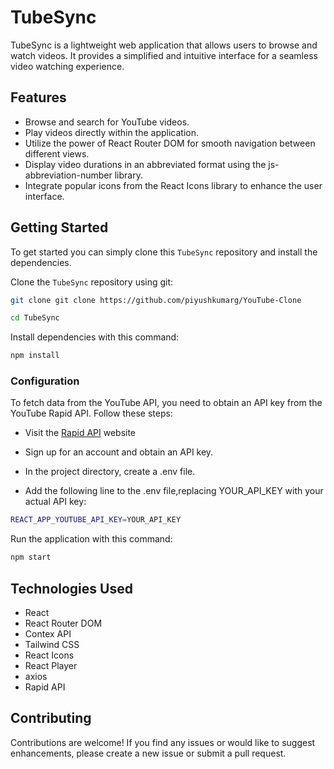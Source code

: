 # TubeSync

TubeSync is a lightweight web application that allows users to browse and watch videos. It provides a simplified and intuitive interface for a seamless video watching experience.





## Features

- Browse and search for YouTube videos.
- Play videos directly within the application.
- Utilize the power of React Router DOM for smooth navigation between different views.
- Display video durations in an abbreviated format using the js-abbreviation-number library.
- Integrate popular icons from the React Icons library to enhance the user interface.

## Getting Started
To get started  you can simply clone this `TubeSync` repository and install the dependencies.

Clone the `TubeSync` repository using git:

```bash
git clone git clone https://github.com/piyushkumarg/YouTube-Clone

cd TubeSync
```

Install dependencies with this command:
```bash
npm install
```
### Configuration
To fetch data from the YouTube API, you need to obtain an API key from the YouTube Rapid API. Follow these steps:

- Visit the  [Rapid API](https://rapidapi.com/) website

- Sign up for an account and obtain an API key.

- In the project directory, create a .env file.

- Add the following line to the .env file,replacing YOUR_API_KEY with your actual API key:

```bash
REACT_APP_YOUTUBE_API_KEY=YOUR_API_KEY
```

Run the application with this command:
```bash
npm start
```
## Technologies Used

* React
* React Router DOM
* Contex API
* Tailwind CSS
* React Icons
* React Player
* axios
* Rapid API

## Contributing
Contributions are welcome! If you find any issues or would like to suggest enhancements, please create a new issue or submit a pull request.
